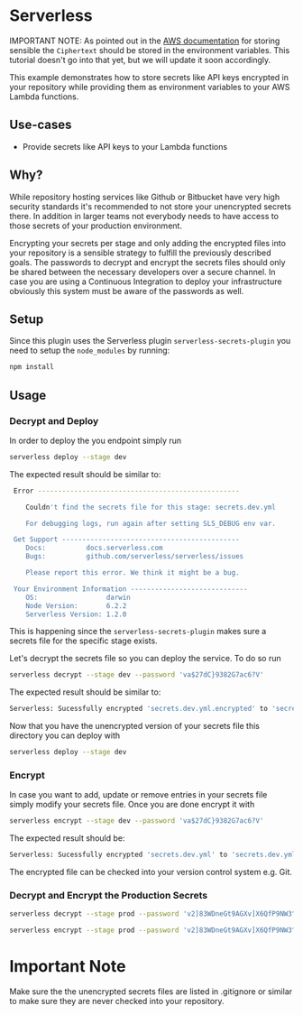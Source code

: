 <!--
title: 'AWS Storing Encrypted Secrets and Environment Variable in Typescript Lambda project'
description: 'This example demonstrates how to store secrets like API keys encrypted in your repository while providing them as environment variables to your AWS Lambda functions.'
layout: Doc
framework: v3
platform: AWS
language: nodeJS
priority: 10
authorLink: 'https://github.com/idarshan181'
authorName: 'Darshan Patel'
-->
# Serverless

IMPORTANT NOTE: As pointed out in the [AWS documentation](http://docs.aws.amazon.com/lambda/latest/dg/env_variables.html) for storing sensible the `Ciphertext` should be stored in the environment variables. This tutorial doesn't go into that yet, but we will update it soon accordingly.

This example demonstrates how to store secrets like API keys encrypted in your repository while providing them as environment variables to your AWS Lambda functions.

## Use-cases

- Provide secrets like API keys to your Lambda functions

## Why?

While repository hosting services like Github or Bitbucket have very high security standards it's recommended to not store your unencrypted secrets there. In addition in larger teams not everybody needs to have access to those secrets of your production environment.

Encrypting your secrets per stage and only adding the encrypted files into your repository is a sensible strategy to fulfill the previously described goals. The passwords to decrypt and encrypt the secrets files should only be shared between the necessary developers over a secure channel. In case you are using a Continuous Integration to deploy your infrastructure obviously this system must be aware of the passwords as well.

## Setup

Since this plugin uses the Serverless plugin `serverless-secrets-plugin` you need to setup the `node_modules` by running:

```bash
npm install
```

## Usage

### Decrypt and Deploy

In order to deploy the you endpoint simply run

```bash
serverless deploy --stage dev
```

The expected result should be similar to:

```bash
 Error --------------------------------------------------

    Couldn't find the secrets file for this stage: secrets.dev.yml

    For debugging logs, run again after setting SLS_DEBUG env var.

 Get Support --------------------------------------------
    Docs:          docs.serverless.com
    Bugs:          github.com/serverless/serverless/issues

    Please report this error. We think it might be a bug.

 Your Environment Information -----------------------------
    OS:                 darwin
    Node Version:       6.2.2
    Serverless Version: 1.2.0
```

This is happening since the `serverless-secrets-plugin` makes sure a secrets file for the specific stage exists.

Let's decrypt the secrets file so you can deploy the service. To do so run

```bash
serverless decrypt --stage dev --password 'va$27dC}9382G7ac6?V'
```

The expected result should be similar to:

```bash
Serverless: Sucessfully encrypted 'secrets.dev.yml.encrypted' to 'secrets.dev.yml'
```

Now that you have the unencrypted version of your secrets file this directory you can deploy with

```bash
serverless deploy --stage dev
```

### Encrypt

In case you want to add, update or remove entries in your secrets file simply modify your secrets file. Once you are done encrypt it with

```bash
serverless encrypt --stage dev --password 'va$27dC}9382G7ac6?V'
```

The expected result should be:

```bash
Serverless: Sucessfully encrypted 'secrets.dev.yml' to 'secrets.dev.yml.encrypted'
```

The encrypted file can be checked into your version control system e.g. Git.

### Decrypt and Encrypt the Production Secrets

```bash
serverless decrypt --stage prod --password 'v2]83WDneGt9AGXv]X6QfP9NW3^J&K3V'
```

```bash
serverless encrypt --stage prod --password 'v2]83WDneGt9AGXv]X6QfP9NW3^J&K3V'
```

# Important Note

Make sure the the unencrypted secrets files are listed in .gitignore or similar to make sure they are never checked into your repository.
